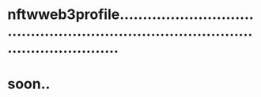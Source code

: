 # nftwweb3profile..........................................................................................................
# soon..
